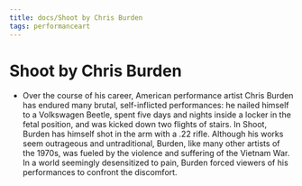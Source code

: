 ```yaml
---
title: docs/Shoot by Chris Burden
tags: performanceart
---
```


# Shoot by Chris Burden
- Over the course of his career, American performance artist Chris Burden has endured many brutal, self-inflicted performances: he nailed himself to a Volkswagen Beetle, spent five days and nights inside a locker in the fetal position, and was kicked down two flights of stairs. In Shoot, Burden has himself shot in the arm with a .22 rifle. Although his works seem outrageous and untraditional, Burden, like many other artists of the 1970s, was fueled by the violence and suffering of the Vietnam War. In a world seemingly desensitized to pain, Burden forced viewers of his performances to confront the discomfort.